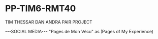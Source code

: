 # PP-TIM6-RMT40
TIM THESSAR DAN ANDRA PAIR PROJECT

---SOCIAL MEDIA---
"Pages de Mon Vécu" as (Pages of My Experience) 
